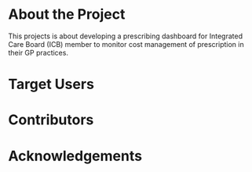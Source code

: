 # About the Project

This projects is about developing a prescribing dashboard for Integrated Care Board (ICB) member to monitor cost management of prescription in their GP practices. 

# Target Users

# Contributors

# Acknowledgements
